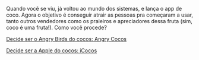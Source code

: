 Quando você se viu, já voltou ao mundo dos sistemas, e lança o app de coco.
Agora o objetivo é conseguir atrair as pessoas pra começaram a usar, tanto outros vendedores 
como os praieiros e apreciadores dessa fruta (sim, coco é uma fruta!). Como você procede?

[Decide ser o Angry Birds do cocos: Angry Cocos](angrycocos/angrycocos.md)

[Decide ser a Apple do cocos: iCocos](icocos/icocos.md)
